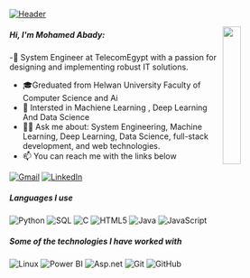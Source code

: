 [![Header](https://github.com/MohamedAbady01/MohamedAbady01/raw/master/profile.gif)](https://www.adamalston.com/)


 <img src="https://github.com/mohamedabusrea/mohamedabusrea/blob/master/profile-img.png" align="right" width="25%"/>

##### Hi, I'm Mohamed Abady:
-💼 System Engineer  at TelecomEgypt with a passion for designing and implementing robust IT solutions.
- 🎓Greduated from   Helwan University Faculty of Computer Science and Ai 
- :test_tube: Intersted in Machiene Learning , Deep Learning  And Data Science 
- :speech_balloon:💬 Ask me about: System Engineering, Machine Learning, Deep Learning, Data Science, full-stack development, and web technologies.
- :mailbox: You can reach me with the links below


[![Gmail](https://img.shields.io/badge/-GMAIL-D14836?style=for-the-badge&logo=gmail&logoColor=white)](moelsayed862001@gmail.com)
[![LinkedIn](https://img.shields.io/badge/-LINKEDIN-0077B5?style=for-the-badge&logo=linkedin&logoColor=white)]([[https://www.linkedin.com/in/adammalston/](https://www.linkedin.com/in/mohamed-abady-105660223)](https://www.linkedin.com/in/mohamed-abady-105660223))


##### Languages I use
![Python](https://img.shields.io/badge/-Python-000000?style=flat&logo=python)
![SQL](https://img.shields.io/badge/-SQL-000000?style=flat&logo=postgresql)
![C](https://img.shields.io/badge/-CSharp-000000?style=flat&logo=c)
![HTML5](https://img.shields.io/badge/-HTML5-000000?style=flat&logo=html5)
![Java](https://img.shields.io/badge/-Java-000000?style=flat&logo=java)
![JavaScript](https://img.shields.io/badge/-JavaScript-000000?style=flat&logo=javascript)


##### Some of the technologies I have worked with
![Linux](https://img.shields.io/badge/-Linux-222222?style=flat&logo=linux&logoColor=FCC624)
![Power BI ](https://img.shields.io/badge/-PowerBI-222222?style=flat&logo=github&logoColor=181717)
![Asp.net](https://img.shields.io/badge/-Asp.net-222222?style=flat&logo=git&logoColor=F05032)
![Git](https://img.shields.io/badge/-Git-222222?style=flat&logo=git&logoColor=F05032)
![GitHub](https://img.shields.io/badge/-GitHub-222222?style=flat&logo=github&logoColor=181717)




